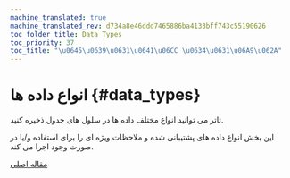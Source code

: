 ```yaml
---
machine_translated: true
machine_translated_rev: d734a8e46ddd7465886ba4133bff743c55190626
toc_folder_title: Data Types
toc_priority: 37
toc_title: "\u0645\u0639\u0631\u0641\u06CC \u0634\u0631\u06A9\u062A"
---
```


# انواع داده ها {#data_types}

تاتر می توانید انواع مختلف داده ها در سلول های جدول ذخیره کنید.

این بخش انواع داده های پشتیبانی شده و ملاحظات ویژه ای را برای استفاده و/یا در صورت وجود اجرا می کند.

[مقاله اصلی](https://clickhouse.tech/docs/en/data_types/) <!--hide-->
